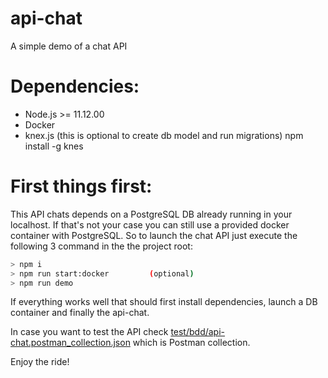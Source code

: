 # api-chat
A simple demo of a chat API

# Dependencies:

* Node.js >= 11.12.00
* Docker
* knex.js (this is optional to create db model and run migrations) npm install -g knes

# First things first:
This API chats depends on a PostgreSQL DB already running in your localhost. If that's not your case you can still use a provided docker container with PostgreSQL.
So to launch the chat API just execute the following 3 command in the the project root:

```bash
> npm i
> npm run start:docker         (optional)
> npm run demo
```

If everything works well that should first install dependencies, launch a DB container and finally the api-chat.

In case you want to test the API check [test/bdd/api-chat.postman_collection.json](test/bdd/api-chat.postman_collection.json) which is Postman collection.

Enjoy the ride!
